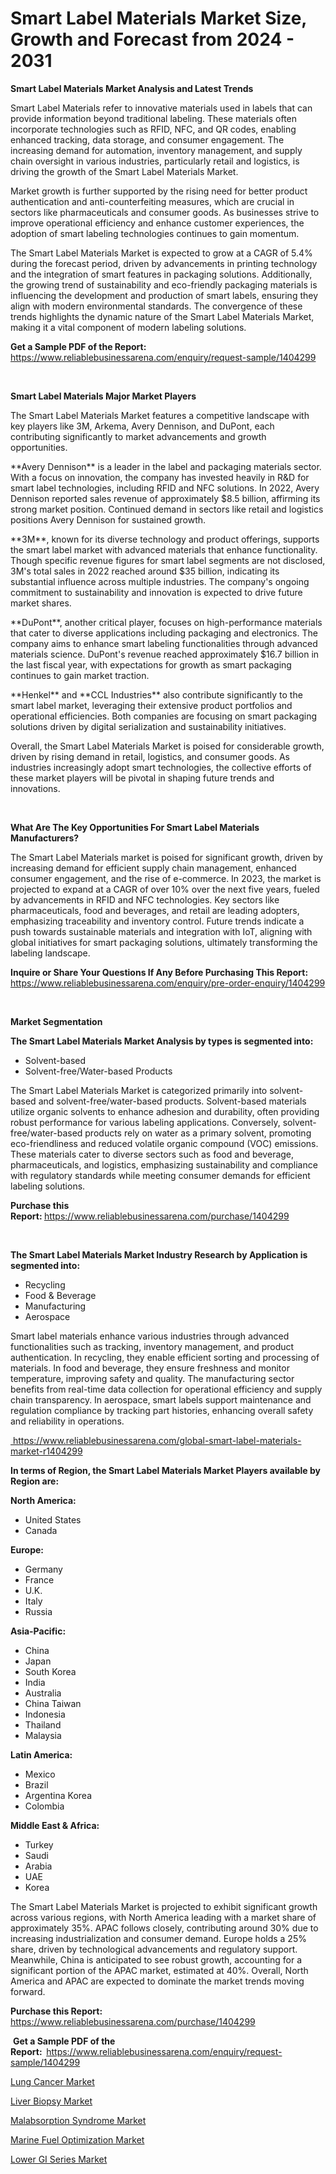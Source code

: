 <p><h1>Smart Label Materials Market Size, Growth and Forecast from 2024 - 2031</h1></p><p><strong>Smart Label Materials Market Analysis and Latest Trends</strong></p>
<p><p>Smart Label Materials refer to innovative materials used in labels that can provide information beyond traditional labeling. These materials often incorporate technologies such as RFID, NFC, and QR codes, enabling enhanced tracking, data storage, and consumer engagement. The increasing demand for automation, inventory management, and supply chain oversight in various industries, particularly retail and logistics, is driving the growth of the Smart Label Materials Market.</p><p>Market growth is further supported by the rising need for better product authentication and anti-counterfeiting measures, which are crucial in sectors like pharmaceuticals and consumer goods. As businesses strive to improve operational efficiency and enhance customer experiences, the adoption of smart labeling technologies continues to gain momentum.</p><p>The Smart Label Materials Market is expected to grow at a CAGR of 5.4% during the forecast period, driven by advancements in printing technology and the integration of smart features in packaging solutions. Additionally, the growing trend of sustainability and eco-friendly packaging materials is influencing the development and production of smart labels, ensuring they align with modern environmental standards. The convergence of these trends highlights the dynamic nature of the Smart Label Materials Market, making it a vital component of modern labeling solutions.</p></p>
<p><strong>Get a Sample PDF of the Report:&nbsp;</strong> <a href="https://www.reliablebusinessarena.com/enquiry/request-sample/1404299?utm_campaign=1583&utm_medium=2&utm_source=Github&utm_content=ia&utm_term=23102024&utm_id=smart-label-materials">https://www.reliablebusinessarena.com/enquiry/request-sample/1404299</a></p>
<p>&nbsp;</p>
<p><strong>Smart Label Materials Major Market Players</strong></p>
<p><p>The Smart Label Materials Market features a competitive landscape with key players like 3M, Arkema, Avery Dennison, and DuPont, each contributing significantly to market advancements and growth opportunities.</p><p>**Avery Dennison** is a leader in the label and packaging materials sector. With a focus on innovation, the company has invested heavily in R&D for smart label technologies, including RFID and NFC solutions. In 2022, Avery Dennison reported sales revenue of approximately $8.5 billion, affirming its strong market position. Continued demand in sectors like retail and logistics positions Avery Dennison for sustained growth.</p><p>**3M**, known for its diverse technology and product offerings, supports the smart label market with advanced materials that enhance functionality. Though specific revenue figures for smart label segments are not disclosed, 3M's total sales in 2022 reached around $35 billion, indicating its substantial influence across multiple industries. The company's ongoing commitment to sustainability and innovation is expected to drive future market shares.</p><p>**DuPont**, another critical player, focuses on high-performance materials that cater to diverse applications including packaging and electronics. The company aims to enhance smart labeling functionalities through advanced materials science. DuPont's revenue reached approximately $16.7 billion in the last fiscal year, with expectations for growth as smart packaging continues to gain market traction.</p><p>**Henkel** and **CCL Industries** also contribute significantly to the smart label market, leveraging their extensive product portfolios and operational efficiencies. Both companies are focusing on smart packaging solutions driven by digital serialization and sustainability initiatives.</p><p>Overall, the Smart Label Materials Market is poised for considerable growth, driven by rising demand in retail, logistics, and consumer goods. As industries increasingly adopt smart technologies, the collective efforts of these market players will be pivotal in shaping future trends and innovations.</p></p>
<p>&nbsp;</p>
<p><strong>What Are The Key Opportunities For Smart Label Materials Manufacturers?</strong></p>
<p><p>The Smart Label Materials market is poised for significant growth, driven by increasing demand for efficient supply chain management, enhanced consumer engagement, and the rise of e-commerce. In 2023, the market is projected to expand at a CAGR of over 10% over the next five years, fueled by advancements in RFID and NFC technologies. Key sectors like pharmaceuticals, food and beverages, and retail are leading adopters, emphasizing traceability and inventory control. Future trends indicate a push towards sustainable materials and integration with IoT, aligning with global initiatives for smart packaging solutions, ultimately transforming the labeling landscape.</p></p>
<p><strong>Inquire or Share Your Questions If Any Before Purchasing This Report:</strong> <a href="https://www.reliablebusinessarena.com/enquiry/pre-order-enquiry/1404299?utm_campaign=1583&utm_medium=2&utm_source=Github&utm_content=ia&utm_term=23102024&utm_id=smart-label-materials">https://www.reliablebusinessarena.com/enquiry/pre-order-enquiry/1404299</a></p>
<p>&nbsp;</p>
<p><strong>Market Segmentation</strong></p>
<p><strong>The Smart Label Materials Market Analysis by types is segmented into:</strong></p>
<p><ul><li>Solvent-based</li><li>Solvent-free/Water-based Products</li></ul></p>
<p><p>The Smart Label Materials Market is categorized primarily into solvent-based and solvent-free/water-based products. Solvent-based materials utilize organic solvents to enhance adhesion and durability, often providing robust performance for various labeling applications. Conversely, solvent-free/water-based products rely on water as a primary solvent, promoting eco-friendliness and reduced volatile organic compound (VOC) emissions. These materials cater to diverse sectors such as food and beverage, pharmaceuticals, and logistics, emphasizing sustainability and compliance with regulatory standards while meeting consumer demands for efficient labeling solutions.</p></p>
<p><strong>Purchase this Report:&nbsp;</strong><a href="https://www.reliablebusinessarena.com/purchase/1404299?utm_campaign=1583&utm_medium=2&utm_source=Github&utm_content=ia&utm_term=23102024&utm_id=smart-label-materials">https://www.reliablebusinessarena.com/purchase/1404299</a></p>
<p>&nbsp;</p>
<p><strong>The Smart Label Materials Market Industry Research by Application is segmented into:</strong></p>
<p><ul><li>Recycling</li><li>Food & Beverage</li><li>Manufacturing</li><li>Aerospace</li></ul></p>
<p><p>Smart label materials enhance various industries through advanced functionalities such as tracking, inventory management, and product authentication. In recycling, they enable efficient sorting and processing of materials. In food and beverage, they ensure freshness and monitor temperature, improving safety and quality. The manufacturing sector benefits from real-time data collection for operational efficiency and supply chain transparency. In aerospace, smart labels support maintenance and regulation compliance by tracking part histories, enhancing overall safety and reliability in operations.</p></p>
<p><a href="https://www.reliablebusinessarena.com/global-smart-label-materials-market-r1404299?utm_campaign=1583&utm_medium=2&utm_source=Github&utm_content=ia&utm_term=23102024&utm_id=smart-label-materials">&nbsp;https://www.reliablebusinessarena.com/global-smart-label-materials-market-r1404299</a></p>
<p><strong>In terms of Region, the Smart Label Materials Market Players available by Region are:</strong></p>
<p>
    <p> <strong> North America: </strong>
        <ul>
            <li>United States</li>
            <li>Canada</li>
        </ul>
        </p> 
    <p> <strong> Europe: </strong>
        <ul>
            <li>Germany</li>
            <li>France</li>
            <li>U.K.</li>
            <li>Italy</li>
            <li>Russia</li>
        </ul>
        </p> 
    <p> <strong> Asia-Pacific: </strong>
        <ul>
            <li>China</li>
            <li>Japan</li>
            <li>South Korea</li>
            <li>India</li>
            <li>Australia</li>
            <li>China Taiwan</li>
            <li>Indonesia</li>
            <li>Thailand</li>
            <li>Malaysia</li>
        </ul>
        </p> 
    <p> <strong> Latin America: </strong>
        <ul>
            <li>Mexico</li>
            <li>Brazil</li>
            <li>Argentina Korea</li>
            <li>Colombia</li>
        </ul>
        </p> 
    <p> <strong> Middle East & Africa: </strong>
        <ul>
            <li>Turkey</li>
            <li>Saudi</li>
            <li>Arabia</li>
            <li>UAE</li>
            <li>Korea</li>
        </ul>
    </p>
    </p>
<p><p>The Smart Label Materials Market is projected to exhibit significant growth across various regions, with North America leading with a market share of approximately 35%. APAC follows closely, contributing around 30% due to increasing industrialization and consumer demand. Europe holds a 25% share, driven by technological advancements and regulatory support. Meanwhile, China is anticipated to see robust growth, accounting for a significant portion of the APAC market, estimated at 40%. Overall, North America and APAC are expected to dominate the market trends moving forward.</p></p>
<p><strong>Purchase this Report: </strong><a href="https://www.reliablebusinessarena.com/purchase/1404299?utm_campaign=1583&utm_medium=2&utm_source=Github&utm_content=ia&utm_term=23102024&utm_id=smart-label-materials">https://www.reliablebusinessarena.com/purchase/1404299</a></p>
<p>&nbsp;<strong>Get a Sample PDF of the Report:&nbsp;&nbsp;</strong><a href="https://www.reliablebusinessarena.com/enquiry/request-sample/1404299?utm_campaign=1583&utm_medium=2&utm_source=Github&utm_content=ia&utm_term=23102024&utm_id=smart-label-materials">https://www.reliablebusinessarena.com/enquiry/request-sample/1404299</a></p>
<p><strong></strong></p>
<p><p><a href="https://www.linkedin.com/pulse/market-forecasting-change-global-lung-cancer-dynamics-future-5gxwe?utm_campaign=1583&utm_medium=2&utm_source=Github&utm_content=ia&utm_term=23102024&utm_id=smart-label-materials">Lung Cancer Market</a></p><p><a href="https://www.linkedin.com/pulse/consumer-behavior-shifts-liver-biopsy-market-demand-analysis-fnkpe?utm_campaign=1583&utm_medium=2&utm_source=Github&utm_content=ia&utm_term=23102024&utm_id=smart-label-materials">Liver Biopsy Market</a></p><p><a href="https://www.linkedin.com/pulse/malabsorption-syndrome-market-size-status-forecast-2024-2031-6czve?utm_campaign=1583&utm_medium=2&utm_source=Github&utm_content=ia&utm_term=23102024&utm_id=smart-label-materials">Malabsorption Syndrome Market</a></p><p><a href="https://www.linkedin.com/pulse/marine-fuel-optimization-market-segmentation-applications-l9zpe?utm_campaign=1583&utm_medium=2&utm_source=Github&utm_content=ia&utm_term=23102024&utm_id=smart-label-materials">Marine Fuel Optimization Market</a></p><p><a href="https://www.linkedin.com/pulse/lower-gi-series-market-global-regional-analysis-focus-0f3qe?utm_campaign=1583&utm_medium=2&utm_source=Github&utm_content=ia&utm_term=23102024&utm_id=smart-label-materials">Lower GI Series Market</a></p></p>